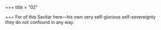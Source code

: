 +++
title = "02"

+++
For of this Savitar here—his own very self-glorious self-sovereignty they do not confound in any way.